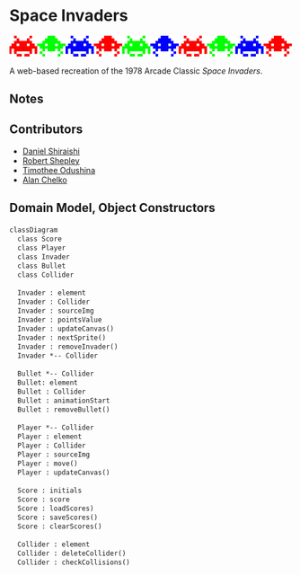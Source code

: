 # Space Invaders

![hello](invader-gh-banner.png)

A web-based recreation of the 1978 Arcade Classic *Space Invaders*.

## Notes

## Contributors

- [Daniel Shiraishi](https://github.com/KaliFox20)
- [Robert Shepley](https://github.com/ShepleySound)
- [Timothee Odushina](https://github.com/timothee2022)
- [Alan Chelko](https://github.com/dtuskippy)

## Domain Model, Object Constructors

```mermaid
classDiagram
  class Score
  class Player
  class Invader
  class Bullet
  class Collider

  Invader : element
  Invader : Collider
  Invader : sourceImg
  Invader : pointsValue
  Invader : updateCanvas()
  Invader : nextSprite()
  Invader : removeInvader()
  Invader *-- Collider
  
  Bullet *-- Collider
  Bullet: element
  Bullet : Collider
  Bullet : animationStart
  Bullet : removeBullet()

  Player *-- Collider
  Player : element
  Player : Collider
  Player : sourceImg
  Player : move()
  Player : updateCanvas()

  Score : initials
  Score : score
  Score : loadScores)
  Score : saveScores()
  Score : clearScores()

  Collider : element
  Collider : deleteCollider()
  Collider : checkCollisions()

```
